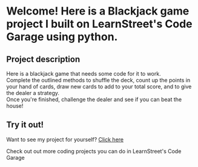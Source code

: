 
Welcome! Here is a Blackjack game project I built on LearnStreet's Code Garage using python.
===============================================================================================================

Project description
-------------------------

Here is a blackjack game that needs some code for it to work.<br> Complete the outlined methods to shuffle the deck, count up the points in your hand of cards, draw new cards to add to your total score, and to give the dealer a strategy.<br> Once you're finished, challenge the dealer and see if you can beat the house!

Try it out!
--------------

Want to see my project for yourself? [Click here](http://www.learnstreet.com//view_profile/526d952476b99c3ee80031d7/project)

Check out out more coding projects you can do in LearnStreet's Code Garage
		